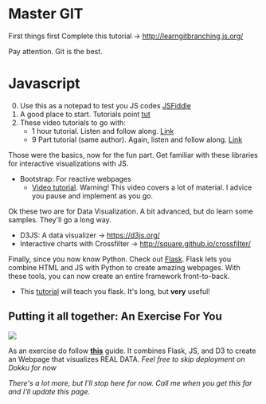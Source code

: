 Master GIT
===
First things first
Complete this tutorial -> http://learngitbranching.js.org/

Pay attention. Git is the best.


Javascript
===
0. Use this as a notepad to test you JS codes [JSFiddle](https://jsfiddle.net/)
1. A good place to start. Tutorials point [tut](https://www.tutorialspoint.com/javascript/index.htm)
2. These video tutorials to go with:
    + 1 hour tutorial. Listen and follow along. [Link](https://www.youtube.com/watch?v=fju9ii8YsGs)
    + 9 Part tutorial (same author). Again, listen and follow along. [Link](https://www.youtube.com/playlist?list=PLBA965A22D89CF13B)

Those were the basics, now for the fun part. Get familiar with these libraries for interactive visualizations with JS. 
  + Bootstrap: For reactive webpages
    - [Video tutorial](https://www.youtube.com/watch?v=gqOEoUR5RHg). Warning! This video covers a lot of material. I advice you pause and implement as you go. 

Ok these two are for Data Visualization. A bit advanced, but do learn some samples. They'll go a long way. 
  + D3JS: A data visualizer -> https://d3js.org/
  + Interactive charts with Crossfilter -> http://square.github.io/crossfilter/

Finally, since you now know Python. Check out [Flask](http://flask.pocoo.org/). Flask lets you combine HTML and JS with Python to create amazing webpages. With these tools, you can now create an entire framework front-to-back. 
+ This [tutorial](http://blog.miguelgrinberg.com/post/the-flask-mega-tutorial-part-i-hello-world) will teach you flask. It's long, but **very** useful!
    
Putting it all together: An Exercise For You
---

![](http://i.giphy.com/s0z685OFhWyuk.gif)

As an exercise do follow [**this**](https://realpython.com/blog/python/web-development-with-flask-fetching-data-with-requests/) guide. It combines Flask, JS, and D3 to create an Webpage that visualizes REAL DATA. 
*Feel free to skip deployment on Dokku for now*

*There's a lot more, but I'll stop here for now. Call me when you get this far and I'll update this page.*

